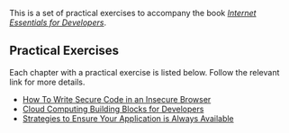 This is a set of practical exercises to accompany the book *[Internet Essentials for Developers](https://tomgregory.com/internetbook)*.

## Practical Exercises

Each chapter with a practical exercise is listed below.
Follow the relevant link for more details.

* [How To Write Secure Code in an Insecure Browser](/browser/README.md)
* [Cloud Computing Building Blocks for Developers](/cloud/README.md)
* [Strategies to Ensure Your Application is Always Available](/availability/README.md)
